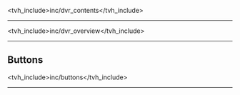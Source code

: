 <tvh_include>inc/dvr_contents</tvh_include>

---

<tvh_include>inc/dvr_overview</tvh_include>

---

## Buttons

<tvh_include>inc/buttons</tvh_include>

---
